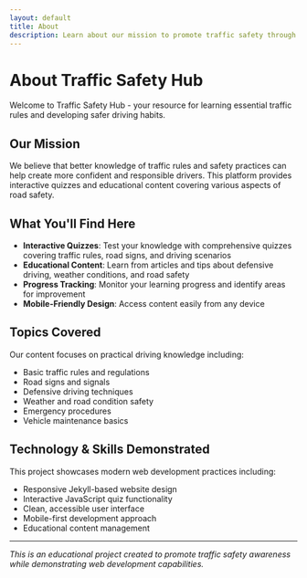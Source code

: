 ```yaml
---
layout: default
title: About
description: Learn about our mission to promote traffic safety through education
---
```


# About Traffic Safety Hub

Welcome to Traffic Safety Hub - your resource for learning essential traffic rules and developing safer driving habits.

## Our Mission

We believe that better knowledge of traffic rules and safety practices can help create more confident and responsible drivers. This platform provides interactive quizzes and educational content covering various aspects of road safety.

## What You'll Find Here

- **Interactive Quizzes**: Test your knowledge with comprehensive quizzes covering traffic rules, road signs, and driving scenarios
- **Educational Content**: Learn from articles and tips about defensive driving, weather conditions, and road safety
- **Progress Tracking**: Monitor your learning progress and identify areas for improvement
- **Mobile-Friendly Design**: Access content easily from any device

## Topics Covered

Our content focuses on practical driving knowledge including:

- Basic traffic rules and regulations
- Road signs and signals
- Defensive driving techniques
- Weather and road condition safety
- Emergency procedures
- Vehicle maintenance basics

## Technology & Skills Demonstrated

This project showcases modern web development practices including:

- Responsive Jekyll-based website design
- Interactive JavaScript quiz functionality
- Clean, accessible user interface
- Mobile-first development approach
- Educational content management

---

*This is an educational project created to promote traffic safety awareness while demonstrating web development capabilities.*
